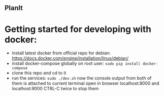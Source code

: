 ## PlanIt

# Getting started for developing with docker:
 * install latest docker from official repo for debian:
   https://docs.docker.com/engine/installation/linux/debian/
 * install docker-compose globally on root user:
   `sudo pip install docker-compose`
 * clone this repo and cd to it
 * run the services:
   `sudo ./dev.sh`
   now the console output from both of them is attached to current terminal
   open in browser localhost:8000 and localhost:9000
   CTRL-C twice to stop them
